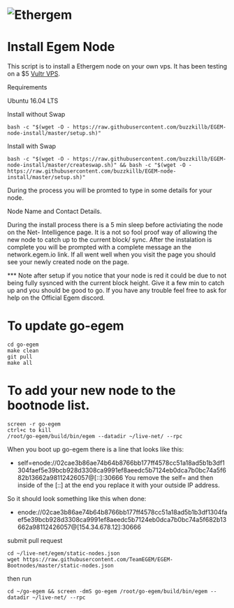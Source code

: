 # ![Ethergem](https://github.com/TeamEGEM/meta/blob/master/images/140x140.png)
# Install Egem Node
This script is to install a Ethergem node on your own vps.
It has been testing on a $5 [Vultr VPS](https://www.vultr.com/?ref=7307426).

Requirements

Ubuntu 16.04 LTS

Install without Swap
```
bash -c "$(wget -O - https://raw.githubusercontent.com/buzzkillb/EGEM-node-install/master/setup.sh)"
```
Install with Swap
```
bash -c "$(wget -O - https://raw.githubusercontent.com/buzzkillb/EGEM-node-install/master/createswap.sh)" && bash -c "$(wget -O - https://raw.githubusercontent.com/buzzkillb/EGEM-node-install/master/setup.sh)"
```

During the process you will be promted to type in some details for your node.

Node Name and Contact Details.

During the install process there is a 5 min sleep before activiating the node on the Net- Intelligence page. 
It is a not so fool proof way of allowing the new node to catch up to the current block/ sync. 
After the instalation is complete you will be prompted with a complete message an the network.egem.io link. 
If all went well when you visit the page you should see your newly created node on the page. 

*** Note after setup if you notice that your node is red it could be due to not being fully sysnced with the current block height. Give it a few min to catch up and you should be good to go.
If you have any trouble feel free to ask for help on the Official Egem discord. 

# To update go-egem
```
cd go-egem
make clean
git pull
make all
```

# To add your new node to the bootnode list.
```screen -ls
screen -r go-egem
ctrl+c to kill
/root/go-egem/build/bin/egem --datadir ~/live-net/ --rpc
```
When you boot up go-egem there is a line that looks like this:

* self=enode://02cae3b86ae74b64b8766bb177ff4578cc51a18ad5b1b3df1304faef5e39bcb928d3308ca9991ef8aeedc5b7124eb0dca7b0bc74a5f682b13662a98112426057@[::]:30666
You remove the self= and then inside of the [::] at the end you replace it with your outside IP address.

So it should look something like this when done:

* enode://02cae3b86ae74b64b8766bb177ff4578cc51a18ad5b1b3df1304faef5e39bcb928d3308ca9991ef8aeedc5b7124eb0dca7b0bc74a5f682b13662a98112426057@[154.34.678.12]:30666

submit pull request
```
cd ~/live-net/egem/static-nodes.json
wget https://raw.githubusercontent.com/TeamEGEM/EGEM-Bootnodes/master/static-nodes.json
```
then run
```
cd ~/go-egem && screen -dmS go-egem /root/go-egem/build/bin/egem --datadir ~/live-net/ --rpc
```
